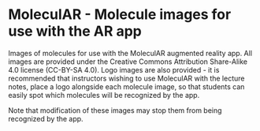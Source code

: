 # MoleculAR - Molecule images for use with the AR app
Images of molecules for use with the MoleculAR augmented reality app. All images are provided under the Creative Commons Attribution Share-Alike 4.0 license (CC-BY-SA 4.0). Logo images are also provided - it is recommended that instructors wishing to use MoleculAR with the lecture notes, place a logo alongside each molecule image, so that students can easily spot which molecules will be recognized by the app.

Note that modification of these images may stop them from being recognized by the app.
